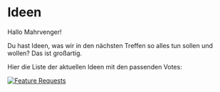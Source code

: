 # Ideen

Hallo Mahrvenger!

Du hast Ideen, was wir in den nächsten Treffen so alles tun sollen und wollen?
Das ist großartig.

Hier die Liste der aktuellen Ideen mit den passenden Votes:

[![Feature Requests](http://feathub.com/stho32/Mahrvengers-Ideen-Voter?format=svg)](http://feathub.com/stho32/Mahrvengers-Ideen-Voter)


